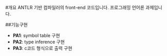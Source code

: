 #개요 
ANTLR 기반 컴파일러의 front-end 코드입니다. 프로그래밍 언어론 과제입니다. 

##기능구현
- **PA1**: symbol table 구현 
- **PA2**: type inference 구현 
- **PA3**: c코드 형식으로 출력 구현 
